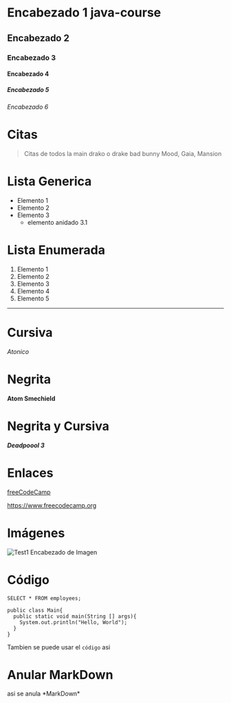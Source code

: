# Encabezado 1 java-course 
## Encabezado 2
### Encabezado 3
#### Encabezado 4
##### Encabezado 5
###### Encabezado 6

# Citas
> Citas de todos la main drako o drake bad bunny
> Mood, Gaia, Mansion

# Lista Generica
- Elemento 1
- Elemento 2
- Elemento 3
  - elemento anidado 3.1

# Lista Enumerada
1. Elemento 1
2. Elemento 2
3. Elemento 3
4. Elemento 4
5. Elemento 5

---

# Cursiva
*Atonico*

# Negrita
**Atom Smechield**

# Negrita y Cursiva
***Deadpoool 3***

# Enlaces
[freeCodeCamp](https://www.freecodecamp.org "Autodidacta")

<https://www.freecodecamp.org>

# Imágenes
![Test1 Encabezado de Imagen](https://www.freecodecamp.org/news/content/images/2021/11/freeCodeCamp_org_-_YouTube.png)

# Código
    SELECT * FROM employees;
    
~~~
public class Main{
  public static void main(String [] args){
    System.out.println("Hello, World");
  }
}
~~~

Tambien se puede usar el `código` asi

# Anular MarkDown
asi se anula \*MarkDown*
